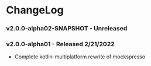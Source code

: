 # ChangeLog

### v2.0.0-alpha02-SNAPSHOT - Unreleased


### v2.0.0-alpha01 - Released 2/21/2022

- Complete kotlin-multiplatform rewrite of mockspresso
